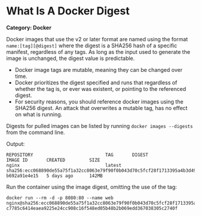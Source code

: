 # What Is A Docker Digest

__Category: Docker__

Docker images that use the v2 or later format are named using the format `name:[tag][@digest]` where the digest is a SHA256 hash of a specific manifest, regardless of any tags. As long as the input used to generate the image is unchanged, the digest value is predictable.

* Docker image tags are mutable, meaning they can be changed over time. 
* Docker prioritizes the digest specified and runs that regardless of whether the tag is, or ever was existent, or pointing to the referenced digest.
* For security reasons, you should reference docker images using the SHA256 digest. An attack that overwrites a mutable tag, has no effect on what is running.

Digests for pulled images can be listed by running `docker images --digests` from the command line.

Output:

```shell
REPOSITORY                           TAG       DIGEST                                                                    IMAGE ID       CREATED         SIZE
nginx                                latest    sha256:ecc068890de55a75f1a32cc8063e79f90f0b043d70c5fcf28f1713395a4b3d49   b692a91e4e15   5 days ago      142MB
```

Run the container using the image digest, omitting the use of the tag:

```shell
docker run --rm -d -p 8080:80 --name web nginx@sha256:ecc068890de55a75f1a32cc8063e79f90f0b043d70c5fcf28f1713395a4b3d49
c7785c6414eaea9225e24cc908c16f548ed05b48b2b069edd367038305c2740f
```
